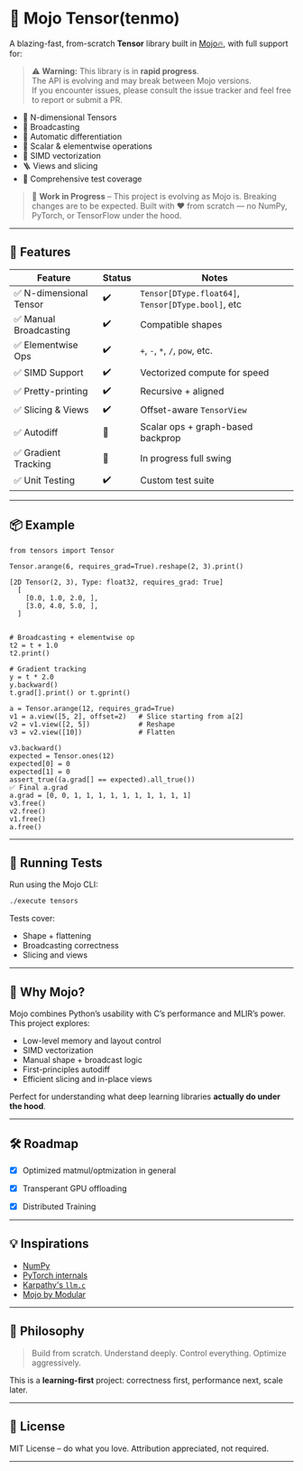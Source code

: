 # 🧠 Mojo Tensor(tenmo)

A blazing-fast, from-scratch **Tensor** library built in [Mojo🔥](https://modular.com/mojo), with full support for:

> ⚠️ **Warning:** This library is in **rapid progress**.  
> The API is evolving and may break between Mojo versions.  
> If you encounter issues, please consult the issue tracker and feel free to report or submit a PR.

- 🧮 N-dimensional Tensors
- 🔁 Broadcasting
- 🔢 Automatic differentiation
- 🧠 Scalar & elementwise operations
- 🧬 SIMD vectorization
- 🪜 Views and slicing
- 🧪 Comprehensive test coverage

> 🚧 **Work in Progress** – This project is evolving as Mojo is. Breaking changes are to be expected. Built with ❤️ from scratch — no NumPy, PyTorch, or TensorFlow under the hood.

---

## 🚀 Features

| Feature                  | Status | Notes |
|--------------------------|--------|-------|
| ✅ N-dimensional Tensor   | ✔️     | `Tensor[DType.float64]`, `Tensor[DType.bool]`, etc|
| ✅ Manual Broadcasting    | ✔️     | Compatible shapes |
| ✅ Elementwise Ops        | ✔️     | `+`, `-`, `*`, `/`, `pow`, etc. |
| ✅ SIMD Support           | ✔️     | Vectorized compute for speed |
| ✅ Pretty-printing        | ✔️     | Recursive + aligned |
| ✅ Slicing & Views        | ✔️     | Offset-aware `TensorView` |
| ✅ Autodiff               | 🧪     | Scalar ops + graph-based backprop |
| ✅ Gradient Tracking      | 🧪     | In progress full swing |
| ✅ Unit Testing           | ✔️     | Custom test suite |

---

## 📦 Example

```mojo
from tensors import Tensor

Tensor.arange(6, requires_grad=True).reshape(2, 3).print()

[2D Tensor(2, 3), Type: float32, requires_grad: True]
  [
    [0.0, 1.0, 2.0, ],
    [3.0, 4.0, 5.0, ],
  ]


# Broadcasting + elementwise op
t2 = t + 1.0
t2.print()

# Gradient tracking
y = t * 2.0
y.backward()
t.grad[].print() or t.gprint()

a = Tensor.arange(12, requires_grad=True)
v1 = a.view([5, 2], offset=2)   # Slice starting from a[2]
v2 = v1.view([2, 5])            # Reshape
v3 = v2.view([10])              # Flatten

v3.backward()
expected = Tensor.ones(12)
expected[0] = 0
expected[1] = 0
assert_true((a.grad[] == expected).all_true())
✅ Final a.grad
a.grad = [0, 0, 1, 1, 1, 1, 1, 1, 1, 1, 1, 1]
v3.free()
v2.free()
v1.free()
a.free()

```

---


## 🧪 Running Tests

Run using the Mojo CLI:

```bash
./execute tensors
```

Tests cover:
- Shape + flattening
- Broadcasting correctness
- Slicing and views

---

## 🔬 Why Mojo?

Mojo combines Python’s usability with C’s performance and MLIR’s power. This project explores:

- Low-level memory and layout control
- SIMD vectorization
- Manual shape + broadcast logic
- First-principles autodiff 
- Efficient slicing and in-place views

Perfect for understanding what deep learning libraries **actually do under the hood**.

---

## 🛠️ Roadmap

- [x] Optimized matmul/optmization in general
- [x] Transperant GPU offloading
- [x] Distributed Training


---

## 💡 Inspirations

- [NumPy](https://numpy.org/)  
- [PyTorch internals](https://pytorch.org/)  
- [Karpathy's `llm.c`](https://github.com/karpathy/llm.c)  
- [Mojo by Modular](https://www.modular.com/mojo)  

---

## 🧠 Philosophy

> Build from scratch. Understand deeply. Control everything. Optimize aggressively.

This is a **learning-first** project: correctness first, performance next, scale later.

---

## 📜 License

MIT License – do what you love. Attribution appreciated, not required.

---


